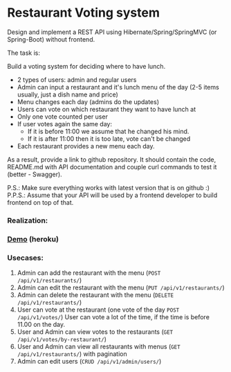 Restaurant Voting system
=
Design and implement a REST API using Hibernate/Spring/SpringMVC (or Spring-Boot) without frontend.  

The task is:  

Build a voting system for deciding where to have lunch.

*  2 types of users: admin and regular users
*  Admin can input a restaurant and it's lunch menu of the day (2-5 items usually, just a dish name and price)
*  Menu changes each day (admins do the updates)
*  Users can vote on which restaurant they want to have lunch at
*  Only one vote counted per user
*  If user votes again the same day:
    * If it is before 11:00 we assume that he changed his mind.
    * If it is after 11:00 then it is too late, vote can't be changed
*  Each restaurant provides a new menu each day.

As a result, provide a link to github repository. It should contain the code, README.md with API documentation and couple curl commands to test it (better - Swagger).

P.S.: Make sure everything works with latest version that is on github :)
P.P.S.: Assume that your API will be used by a frontend developer to build frontend on top of that.

### Realization:  
### [Demo](https://pimshtein-votingsystem.herokuapp.com/swagger-ui/index.html?configUrl=/v3/api-docs/swagger-config) (heroku)

### Usecases:  
1. Admin can add the restaurant with the menu (`POST /api/v1/restaurants/`)  
2. Admin can edit the restaurant with the menu (`PUT /api/v1/restaurants/`)  
3. Admin can delete the restaurant with the menu (`DELETE /api/v1/restaurants/`)  
4. User can vote at the restaurant (one vote of the day `POST /api/v1/votes/`) User can vote a lot of the time, if the time is before 11.00 on the day.  
5. User and Admin can view votes to the restaurants (`GET /api/v1/votes/by-restaurant/`)  
6. User and Admin can view all restaurants with menus (`GET /api/v1/restaurants/`) with pagination  
7. Admin can edit users (`CRUD /api/v1/admin/users/`)